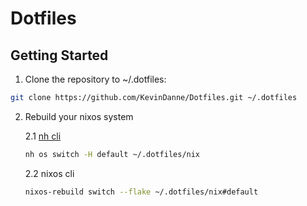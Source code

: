 # Dotfiles

## Getting Started
1. Clone the repository to ~/.dotfiles:

```bash
git clone https://github.com/KevinDanne/Dotfiles.git ~/.dotfiles
```

2. Rebuild your nixos system

    2.1 [nh cli](https://github.com/viperML/nh)
    ```bash
    nh os switch -H default ~/.dotfiles/nix
    ```
    
    2.2 nixos cli
    ```bash
    nixos-rebuild switch --flake ~/.dotfiles/nix#default
    ```
